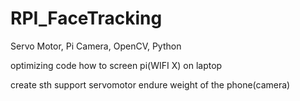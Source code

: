 # RPI_FaceTracking
Servo Motor, Pi Camera, OpenCV, Python


optimizing code
how to screen pi(WIFI X) on laptop 

create sth support servomotor 
endure weight of the phone(camera)
